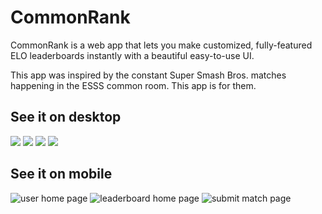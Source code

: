 # CommonRank

CommonRank is a web app that lets you make customized, fully-featured
ELO leaderboards instantly with a beautiful easy-to-use UI.

This app was inspired by the constant Super Smash Bros. matches
happening in the ESSS common room. This app is for them.

## See it on desktop

![](https://i.imgur.com/WVL3sHJ.png)
![](https://i.imgur.com/gJNZauB.png)
![](https://i.imgur.com/jmy6Uuk.png)
![](https://i.imgur.com/oFpf8qH.png)

## See it on mobile

![user home page](https://i.imgur.com/zCZnusG.jpg "user home page")
![leaderboard home page](https://i.imgur.com/t5oi7yg.jpg "leaderboard home page")
![submit match page](https://i.imgur.com/tk9eCMj.jpg "submit match page")

